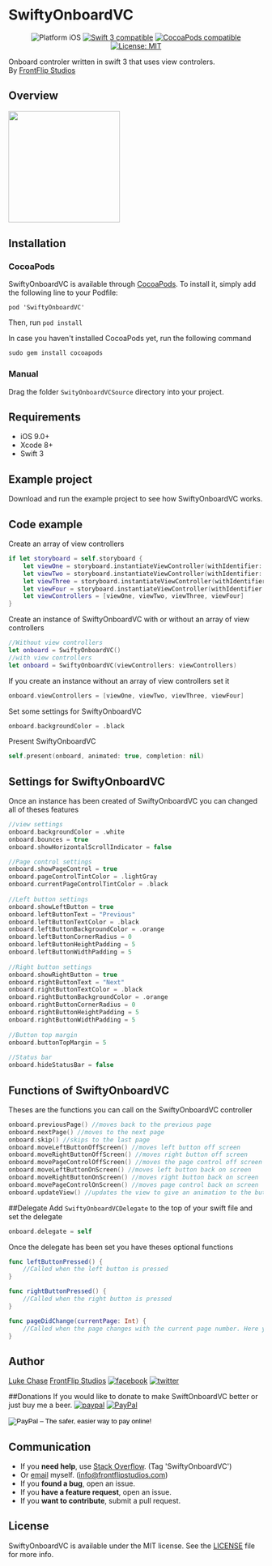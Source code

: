 # SwiftyOnboardVC
<p align="center">
<img src="https://img.shields.io/badge/platform-iOS-blue.svg?style=flat" target="_blank" alt="Platform iOS"/>
<a href="https://developer.apple.com/swift/resources/" target="_blank"><img src="https://img.shields.io/badge/Swift-3.0.x-orange.svg" alt="Swift 3 compatible"></a>
<a href="http://cocoapods.org/pods/SwiftyOnboardVC" target="_blank"><img src="https://img.shields.io/cocoapods/v/SwiftyOnboardVC.svg?style=flat" alt="CocoaPods compatible" /></a>
<a href="https://raw.githubusercontent.com/chaser79/SwiftyOnboardVC/master/LICENSE" target="_blank"><img src="https://img.shields.io/cocoapods/l/SwiftyOnboardVC.svg" alt="License: MIT" /></a>
</p>

<p>
Onboard controler written in swift 3 that uses view controlers.
<br>
By <a href="http://www.frontflipstudios.com" target="_blank">FrontFlip Studios</a>
</p>

## Overview
<img src="Demo.gif" width="220"/>

## Installation

### CocoaPods
SwiftyOnboardVC is available through [CocoaPods](http://cocoapods.org). To install
it, simply add the following line to your Podfile:

`pod 'SwiftyOnboardVC'`

Then, run `pod install`

In case you haven't installed CocoaPods yet, run the following command

```ruby
sudo gem install cocoapods
```

### Manual

Drag the folder `SwityOnboardVCSource` directory into your project.

## Requirements

* iOS 9.0+
* Xcode 8+
* Swift 3

## Example project
Download and run the example project to see how SwiftyOnboardVC works.

## Code example
Create an array of view controllers
```swift
if let storyboard = self.storyboard {
	let viewOne = storyboard.instantiateViewController(withIdentifier: "ViewOne")
	let viewTwo = storyboard.instantiateViewController(withIdentifier: "ViewTwo")
	let viewThree = storyboard.instantiateViewController(withIdentifier: "ViewThree")
	let viewFour = storyboard.instantiateViewController(withIdentifier: "ViewFour")
	let viewControllers = [viewOne, viewTwo, viewThree, viewFour]
}
```
Create an instance of SwiftyOnboardVC with or without an array of view controllers
``` swift
//Without view controllers
let onboard = SwiftyOnboardVC()
//with view controllers
let onboard = SwiftyOnboardVC(viewControllers: viewControllers)
```

If you create an instance without an array of view controllers set it
``` swift
onboard.viewControllers = [viewOne, viewTwo, viewThree, viewFour]
```
Set some settings for SwiftyOnboardVC
```swift
onboard.backgroundColor = .black
```
Present SwiftyOnboardVC
```swift
self.present(onboard, animated: true, completion: nil)
```

## Settings for SwiftyOnboardVC
Once an instance has been created of SwiftyOnboardVC you can changed all of theses features
```swift
//view settings
onboard.backgroundColor = .white
onboard.bounces = true
onboard.showHorizontalScrollIndicator = false

//Page control settings
onboard.showPageControl = true
onboard.pageControlTintColor = .lightGray
onboard.currentPageControlTintColor = .black
    
//Left button settings
onboard.showLeftButton = true
onboard.leftButtonText = "Previous"
onboard.leftButtonTextColor = .black
onboard.leftButtonBackgroundColor = .orange
onboard.leftButtonCornerRadius = 0
onboard.leftButtonHeightPadding = 5
onboard.leftButtonWidthPadding = 5
    
//Right button settings
onboard.showRightButton = true
onboard.rightButtonText = "Next"
onboard.rightButtonTextColor = .black
onboard.rightButtonBackgroundColor = .orange
onboard.rightButtonCornerRadius = 0
onboard.rightButtonHeightPadding = 5
onboard.rightButtonWidthPadding = 5
    
//Button top margin
onboard.buttonTopMargin = 5
    
//Status bar
onboard.hideStatusBar = false
```

## Functions of SwiftyOnboardVC
Theses are the functions you can call on the SwiftyOnboardVC controller
``` swift
onboard.previousPage() //moves back to the previous page
onboard.nextPage() //moves to the next page
onboard.skip() //skips to the last page
onboard.moveLeftButtonOffScreen() //moves left button off screen
onboard.moveRightButtonOffScreen() //moves right button off screen
onboard.movePageControlOffScreen() //moves the page control off screen
onboard.moveLeftButtonOnScreen() //moves left button back on screen
onboard.moveRightButtonOnScreen() //moves right button back on screen
onboard.movePageControlOnScreen() //moves page control back on screen
onboard.updateView() //updates the view to give an animation to the buttons when they are moved.
```

##Delegate
Add `SwiftyOnboardVCDelegate` to the top of your swift file and set the delegate
``` swift
onboard.delegate = self
```

Once the delegate has been set you have theses optional functions
``` swift
func leftButtonPressed() {
	//Called when the left button is pressed
}

func rightButtonPressed() {
	//Called when the right button is pressed
}

func pageDidChange(currentPage: Int) {
	//Called when the page changes with the current page number. Here you can test the page number and hide/show the buttons and page control
}
```

## Author
<p>
<a href="https://github.com/chaser79" target="_blank">Luke Chase</a>
<a href="http://www.frontflipstudios.com" target="_blank">FrontFlip Studios</a>
<a href="https://www.facebook.com/FrontFlipStudios/" target="_blank"><img src="http://i.imgur.com/fep1WsG.png" alt="facebook"></a>
<a href="https://twitter.com/FrontFlipDevs" target="_blank"><img src="http://i.imgur.com/wWzX9uB.png" alt="twitter"></a>
</p>

##Donations
If you would like to donate to make SwiftOnboardVC better or just buy me a beer.
[![paypal](https://www.paypalobjects.com/en_US/i/btn/btn_donateCC_LG.gif)](chaser7979@gmail.com)
<a href="https://www.paypal.com/cgi-bin/webscr" target="_blank"><img src="https://www.paypalobjects.com/en_US/i/btn/btn_donateCC_LG.gif" alt="PayPal"></a>

<form action="https://www.paypal.com/cgi-bin/webscr" method="post" target="_top">
<input type="hidden" name="cmd" value="_s-xclick">
<input type="hidden" name="hosted_button_id" value="8EFGJ5Q83LYBN">
<input type="image" src="https://www.paypalobjects.com/en_US/GB/i/btn/btn_donateCC_LG.gif" border="0" name="submit" alt="PayPal – The safer, easier way to pay online!">
<img alt="" border="0" src="https://www.paypalobjects.com/en_GB/i/scr/pixel.gif" width="1" height="1">
</form>

## Communication

- If you **need help**, use [Stack Overflow](http://stackoverflow.com/questions/tagged/ezswipecontroller). (Tag 'SwiftyOnboardVC')
- Or <a href="mailto:info@frontflipstudios.com?Subject=SwiftyObboardVC" target="_top">email</a> myself. (info@frontflipstudios.com) 
- If you **found a bug**, open an issue.
- If you **have a feature request**, open an issue.
- If you **want to contribute**, submit a pull request.

## License

SwiftyOnboardVC is available under the MIT license. See the [LICENSE](https://github.com/chaser79/SwiftyOnboardVC/blob/master/LICENSE) file for more info.
